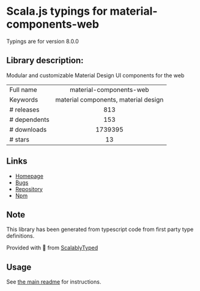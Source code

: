 
# Scala.js typings for material-components-web

Typings are for version 8.0.0

## Library description:
Modular and customizable Material Design UI components for the web

|                    |                 |
| ------------------ | :-------------: |
| Full name          | material-components-web |
| Keywords           | material components, material design |
| # releases         | 813 |
| # dependents       | 153 |
| # downloads        | 1739395 |
| # stars            | 13 |

## Links
- [Homepage](https://github.com/material-components/material-components-web#readme)
- [Bugs](https://github.com/material-components/material-components-web/issues)
- [Repository](https://github.com/material-components/material-components-web)
- [Npm](https://www.npmjs.com/package/material-components-web)
    


## Note
This library has been generated from typescript code from first party type definitions.

Provided with :purple_heart: from [ScalablyTyped](https://github.com/oyvindberg/ScalablyTyped)

## Usage
See [the main readme](../../readme.md) for instructions.


